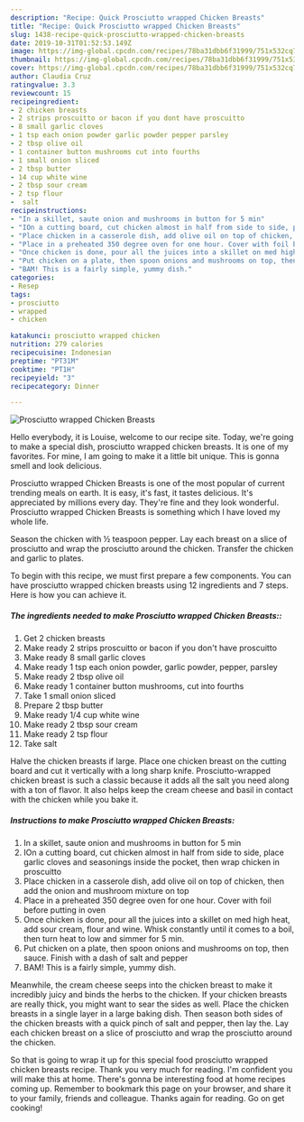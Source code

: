 ```yaml
---
description: "Recipe: Quick Prosciutto wrapped Chicken Breasts"
title: "Recipe: Quick Prosciutto wrapped Chicken Breasts"
slug: 1438-recipe-quick-prosciutto-wrapped-chicken-breasts
date: 2019-10-31T01:52:53.149Z
image: https://img-global.cpcdn.com/recipes/78ba31dbb6f31999/751x532cq70/prosciutto-wrapped-chicken-breasts-recipe-main-photo.jpg
thumbnail: https://img-global.cpcdn.com/recipes/78ba31dbb6f31999/751x532cq70/prosciutto-wrapped-chicken-breasts-recipe-main-photo.jpg
cover: https://img-global.cpcdn.com/recipes/78ba31dbb6f31999/751x532cq70/prosciutto-wrapped-chicken-breasts-recipe-main-photo.jpg
author: Claudia Cruz
ratingvalue: 3.3
reviewcount: 15
recipeingredient:
- 2 chicken breasts
- 2 strips proscuitto or bacon if you dont have proscuitto
- 8 small garlic cloves
- 1 tsp each onion powder garlic powder pepper parsley
- 2 tbsp olive oil
- 1 container button mushrooms cut into fourths
- 1 small onion sliced
- 2 tbsp butter
- 14 cup white wine
- 2 tbsp sour cream
- 2 tsp flour
-  salt
recipeinstructions:
- "In a skillet, saute onion and mushrooms in button for 5 min"
- "IOn a cutting board, cut chicken almost in half from side to side, place garlic cloves and seasonings inside the pocket, then wrap chicken in proscuitto"
- "Place chicken in a casserole dish, add olive oil on top of chicken, then add the onion and mushroom mixture on top"
- "Place in a preheated 350 degree oven for one hour. Cover with foil before putting in oven"
- "Once chicken is done, pour all the juices into a skillet on med high heat, add sour cream, flour and wine. Whisk constantly until it comes to a boil, then turn heat to low and simmer for 5 min."
- "Put chicken on a plate, then spoon onions and mushrooms on top, then sauce. Finish with a dash of salt and pepper"
- "BAM! This is a fairly simple, yummy dish."
categories:
- Resep
tags:
- prosciutto
- wrapped
- chicken

katakunci: prosciutto wrapped chicken
nutrition: 279 calories
recipecuisine: Indonesian
preptime: "PT31M"
cooktime: "PT1H"
recipeyield: "3"
recipecategory: Dinner

---
```



![Prosciutto wrapped Chicken Breasts](https://img-global.cpcdn.com/recipes/78ba31dbb6f31999/751x532cq70/prosciutto-wrapped-chicken-breasts-recipe-main-photo.jpg)

Hello everybody, it is Louise, welcome to our recipe site. Today, we're going to make a special dish, prosciutto wrapped chicken breasts. It is one of my favorites. For mine, I am going to make it a little bit unique. This is gonna smell and look delicious.

Prosciutto wrapped Chicken Breasts is one of the most popular of current trending meals on earth. It is easy, it's fast, it tastes delicious. It's appreciated by millions every day. They're fine and they look wonderful. Prosciutto wrapped Chicken Breasts is something which I have loved my whole life.

Season the chicken with ½ teaspoon pepper. Lay each breast on a slice of prosciutto and wrap the prosciutto around the chicken. Transfer the chicken and garlic to plates.


To begin with this recipe, we must first prepare a few components. You can have prosciutto wrapped chicken breasts using 12 ingredients and 7 steps. Here is how you can achieve it.

##### The ingredients needed to make Prosciutto wrapped Chicken Breasts::

1. Get 2 chicken breasts
1. Make ready 2 strips proscuitto or bacon if you don&#39;t have proscuitto
1. Make ready 8 small garlic cloves
1. Make ready 1 tsp each onion powder, garlic powder, pepper, parsley
1. Make ready 2 tbsp olive oil
1. Make ready 1 container button mushrooms, cut into fourths
1. Take 1 small onion sliced
1. Prepare 2 tbsp butter
1. Make ready 1/4 cup white wine
1. Make ready 2 tbsp sour cream
1. Make ready 2 tsp flour
1. Take  salt


Halve the chicken breasts if large. Place one chicken breast on the cutting board and cut it vertically with a long sharp knife. Prosciutto-wrapped chicken breast is such a classic because it adds all the salt you need along with a ton of flavor. It also helps keep the cream cheese and basil in contact with the chicken while you bake it. 

##### Instructions to make Prosciutto wrapped Chicken Breasts:

1. In a skillet, saute onion and mushrooms in button for 5 min
1. IOn a cutting board, cut chicken almost in half from side to side, place garlic cloves and seasonings inside the pocket, then wrap chicken in proscuitto
1. Place chicken in a casserole dish, add olive oil on top of chicken, then add the onion and mushroom mixture on top
1. Place in a preheated 350 degree oven for one hour. Cover with foil before putting in oven
1. Once chicken is done, pour all the juices into a skillet on med high heat, add sour cream, flour and wine. Whisk constantly until it comes to a boil, then turn heat to low and simmer for 5 min.
1. Put chicken on a plate, then spoon onions and mushrooms on top, then sauce. Finish with a dash of salt and pepper
1. BAM! This is a fairly simple, yummy dish.


Meanwhile, the cream cheese seeps into the chicken breast to make it incredibly juicy and binds the herbs to the chicken. If your chicken breasts are really thick, you might want to sear the sides as well. Place the chicken breasts in a single layer in a large baking dish. Then season both sides of the chicken breasts with a quick pinch of salt and pepper, then lay the. Lay each chicken breast on a slice of prosciutto and wrap the prosciutto around the chicken. 

So that is going to wrap it up for this special food prosciutto wrapped chicken breasts recipe. Thank you very much for reading. I'm confident you will make this at home. There's gonna be interesting food at home recipes coming up. Remember to bookmark this page on your browser, and share it to your family, friends and colleague. Thanks again for reading. Go on get cooking!
